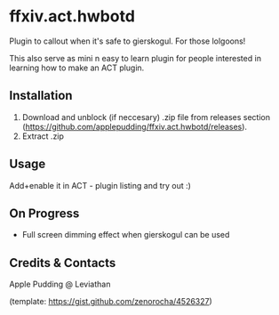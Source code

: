 # ffxiv.act.hwbotd
Plugin to callout when it's safe to gierskogul. For those lolgoons!

This also serve as mini n easy to learn plugin for people interested in learning how to make an ACT plugin.

## Installation
1. Download and unblock (if neccesary) .zip file from releases section (https://github.com/applepudding/ffxiv.act.hwbotd/releases).
2. Extract .zip

## Usage
Add+enable it in ACT - plugin listing and try out :)

## On Progress
- Full screen dimming effect when gierskogul can be used

## Credits & Contacts
Apple Pudding @ Leviathan

(template: https://gist.github.com/zenorocha/4526327)